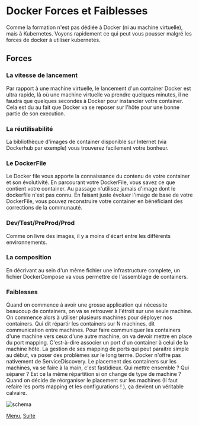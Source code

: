 # Docker Forces et Faiblesses
Comme la formation n'est pas dédiée à Docker (ni au machine virtuelle), mais à Kubernetes.
Voyons rapidement ce qui peut vous pousser malgré les forces de docker à utiliser kubernetes. 

## Forces
### La vitesse de lancement  

Par rapport à une machine virtuelle, le lancement d'un container Docker est ultra rapide, là où une machine virtuelle va prendre quelques minutes, il ne faudra que quelques secondes à Docker pour instancier votre container.
Cela est du au fait que Docker va se reposer sur l'hôte pour une bonne partie de son execution.

### La réutilisabilité 
La bibliothèque d'images de container disponible sur Internet (via Dockerhub par exemple) vous trouverez facilement votre bonheur.

### Le DockerFile
Le Docker file vous apporte la connaissance du contenu de votre container et son évolutivité.
En parcourant votre DockerFile, vous savez ce que contient votre container. 
Au passage n'utilisez jamais d'image dont le dockerfile n'est pas connu.
En faisant juste évoluer l'image de base de votre DockerFile, vous pouvez reconstruire votre container en bénéficiant des corrections de la communauté.

### Dev/Test/PreProd/Prod
Comme on livre des images, il y a moins d'écart entre les différents environnements. 

### La composition
En décrivant au sein d'un même fichier une infrastructure complete, un fichier DockerCompose va vous permettre de l'assemblage de containers.   

### Faiblesses
Quand on commence à avoir une grosse application qui nécessite beaucoup de containers, on va se retrouver à l'étroit sur une seule machine. 
On commence alors à utiliser plusieurs machines pour déployer nos containers.
Qui dit répartir les containers sur N machines, dit communication entre machines. 
Pour faire communiquer les containers d'une machine vers ceux d'une autre machine, on va devoir mettre en place du port mapping. C'est-à-dire associer un port d'un container à celui de la machine hôte.
La gestion de ses mapping de ports qui peut paraitre simple au début, va poser des problèmes sur le long terme.
Docker n'offre pas nativement de ServiceDiscovery.
Le placement des containers sur les machines, va se faire à la main, c'est fastidieux. 
Qui mettre ensemble ? Qui séparer ? Est ce la même répartition si on change de type de machine ? 
Quand on décide de réorganiser le placement sur les machines (Il faut refaire les ports mapping et les configurations ! ),
ça devient un véritable calvaire. 

![schema](https://obeyler.github.io/Formation-K8S/images/docker-portmapping.drawio.svg)


[Menu](https://obeyler.github.io/Formation-K8S/), [Suite](https://obeyler.github.io/Formation-K8S/Chapitres/PrincipauxComposants.html)

